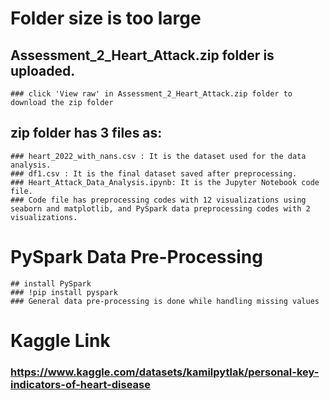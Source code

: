 
# Folder size is too large 
## Assessment_2_Heart_Attack.zip folder is uploaded.
    ### click 'View raw' in Assessment_2_Heart_Attack.zip folder to download the zip folder
## zip folder has 3 files as:
    ### heart_2022_with_nans.csv : It is the dataset used for the data analysis.
    ### df1.csv : It is the final dataset saved after preprocessing.
    ### Heart_Attack_Data_Analysis.ipynb: It is the Jupyter Notebook code file.
    ### Code file has preprocessing codes with 12 visualizations using seaborn and matplotlib, and PySpark data preprocessing codes with 2 visualizations.
# PySpark Data Pre-Processing
    ## install PySpark 
    ### !pip install pyspark
    ### General data pre-processing is done while handling missing values
  
# Kaggle Link
### https://www.kaggle.com/datasets/kamilpytlak/personal-key-indicators-of-heart-disease
